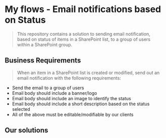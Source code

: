 # My flows - Email notifications based on Status
> This repository contains a solution to sending email notification, based on status of items in a SharePoint list, to a group of users within a SharePoint group.

## Business Requirements
> When an item in a SharePoint list is created or modified, send out an email notification with the following requirements:
- Send the email to a group of users
- Email body should include a banner/logo
- Email body should include an image to identify the status
- Email body should include a short description based on the status selected
- All of the above must be editable/modifiable by our clients

## Our solutions
